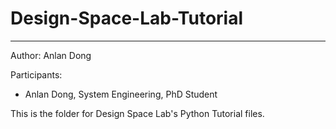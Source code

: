 # Design-Space-Lab-Tutorial
--- 
Author: Anlan Dong

Participants: 

- Anlan Dong, System Engineering, PhD Student


This is the folder for Design Space Lab's Python Tutorial files. 

